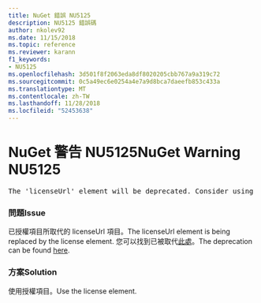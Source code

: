 ```yaml
---
title: NuGet 錯誤 NU5125
description: NU5125 錯誤碼
author: nkolev92
ms.date: 11/15/2018
ms.topic: reference
ms.reviewer: karann
f1_keywords:
- NU5125
ms.openlocfilehash: 3d501f8f2063eda8df8020205cbb767a9a319c72
ms.sourcegitcommit: 0c5a49ec6e0254a4e7a9d8bca7daeefb853c433a
ms.translationtype: MT
ms.contentlocale: zh-TW
ms.lasthandoff: 11/28/2018
ms.locfileid: "52453638"
---
```

# <a name="nuget-warning-nu5125"></a><span data-ttu-id="9a686-103">NuGet 警告 NU5125</span><span class="sxs-lookup"><span data-stu-id="9a686-103">NuGet Warning NU5125</span></span>
<pre>The 'licenseUrl' element will be deprecated. Consider using the 'license' element instead.</pre>

### <a name="issue"></a><span data-ttu-id="9a686-104">問題</span><span class="sxs-lookup"><span data-stu-id="9a686-104">Issue</span></span>

<span data-ttu-id="9a686-105">已授權項目所取代的 licenseUrl 項目。</span><span class="sxs-lookup"><span data-stu-id="9a686-105">The licenseUrl element is being replaced by the license element.</span></span> <span data-ttu-id="9a686-106">您可以找到已被取代[此處](https://github.com/NuGet/Home/issues/4628)。</span><span class="sxs-lookup"><span data-stu-id="9a686-106">The deprecation can be found [here](https://github.com/NuGet/Home/issues/4628).</span></span>

### <a name="solution"></a><span data-ttu-id="9a686-107">方案</span><span class="sxs-lookup"><span data-stu-id="9a686-107">Solution</span></span>

<span data-ttu-id="9a686-108">使用授權項目。</span><span class="sxs-lookup"><span data-stu-id="9a686-108">Use the license element.</span></span>